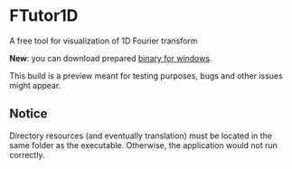 # FTutor1D
A free tool for visualization of 1D Fourier transform

**New**: you can download prepared [binary for windows](https://github.com/janbella/FTutor1D/raw/master/bin/FT1D_win32_x86.zip).

This build is a preview meant for testing purposes, bugs and other issues might appear.



## Notice

Directory resources (and eventually translation) must be located in the same folder as the executable. Otherwise, the application would not run correctly. 
